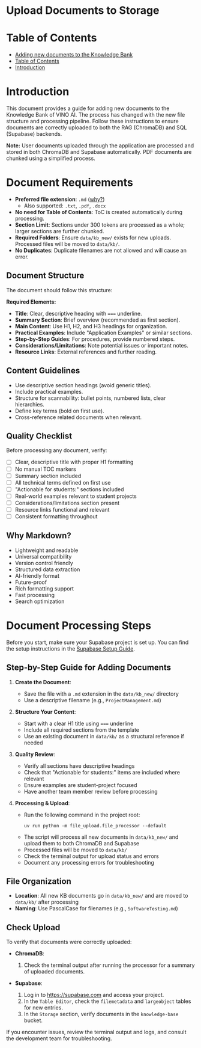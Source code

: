 Upload Documents to Storage
===

# Table of Contents

- [Adding new documents to the Knowledge Bank](#adding-new-documents-to-the-knowledge-bank)
- [Table of Contents](#table-of-contents)
- [Introduction](#introduction)


# Introduction

This document provides a guide for adding new documents to the Knowledge Bank of VINO AI. The process has changed with the new file structure and processing pipeline. Follow these instructions to ensure documents are correctly uploaded to both the RAG (ChromaDB) and SQL (Supabase) backends.

**Note:** User documents uploaded through the application are processed and stored in both ChromaDB and Supabase automatically. PDF documents are chunked using a simplified process.

# Document Requirements

- **Preferred file extension**: `.md` ([why?](#why-markdown))
  * Also supported: `.txt`, `.pdf`, `.docx`
- **No need for Table of Contents**: ToC is created automatically during processing.
- **Section Limit**: Sections under 300 tokens are processed as a whole; larger sections are further chunked.
- **Required Folders**: Ensure `data/kb_new/` exists for new uploads. Processed files will be moved to `data/kb/`.
- **No Duplicates**: Duplicate filenames are not allowed and will cause an error.

## Document Structure

The document should follow this structure:

**Required Elements:**
- **Title**: Clear, descriptive heading with `===` underline.
- **Summary Section**: Brief overview (recommended as first section).
- **Main Content**: Use H1, H2, and H3 headings for organization.
- **Practical Examples**: Include "Application Examples" or similar sections.
- **Step-by-Step Guides**: For procedures, provide numbered steps.
- **Considerations/Limitations**: Note potential issues or important notes.
- **Resource Links**: External references and further reading.

## Content Guidelines
- Use descriptive section headings (avoid generic titles).
- Include practical examples.
- Structure for scannability: bullet points, numbered lists, clear hierarchies.
- Define key terms (bold on first use).
- Cross-reference related documents when relevant.

## Quality Checklist

Before processing any document, verify:
- [ ] Clear, descriptive title with proper H1 formatting
- [ ] No manual TOC markers
- [ ] Summary section included
- [ ] All technical terms defined on first use
- [ ] "Actionable for students:" sections included
- [ ] Real-world examples relevant to student projects
- [ ] Considerations/limitations section present
- [ ] Resource links functional and relevant
- [ ] Consistent formatting throughout

## Why Markdown?

- Lightweight and readable
- Universal compatibility
- Version control friendly
- Structured data extraction
- AI-friendly format
- Future-proof
- Rich formatting support
- Fast processing
- Search optimization

# Document Processing Steps

Before you start, make sure your Supabase project is set up. You can find the setup instructions in the [Supabase Setup Guide](supabase-setup.md).

## Step-by-Step Guide for Adding Documents

1. **Create the Document**:
   - Save the file with a `.md` extension in the `data/kb_new/` directory
   - Use a descriptive filename (e.g., `ProjectManagement.md`)

2. **Structure Your Content**:
   - Start with a clear H1 title using `===` underline
   - Include all required sections from the template
   - Use an existing document in `data/kb/` as a structural reference if needed

3. **Quality Review**:
   - Verify all sections have descriptive headings
   - Check that "Actionable for students:" items are included where relevant
   - Ensure examples are student-project focused
   - Have another team member review before processing

4. **Processing & Upload**:
   - Run the following command in the project root:
     ```
     uv run python -m file_upload.file_processor --default
     ```
   - The script will process all new documents in `data/kb_new/` and upload them to both ChromaDB and Supabase
   - Processed files will be moved to `data/kb/`
   - Check the terminal output for upload status and errors
   - Document any processing errors for troubleshooting

## File Organization
- **Location**: All new KB documents go in `data/kb_new/` and are moved to `data/kb/` after processing
- **Naming**: Use PascalCase for filenames (e.g., `SoftwareTesting.md`)

## Check Upload

To verify that documents were correctly uploaded:

- **ChromaDB**:
  1. Check the terminal output after running the processor for a summary of uploaded documents.


- **Supabase**:
  1. Log in to https://supabase.com and access your project.
  2. In the `Table Editor`, check the `filemetadata` and `largeobject` tables for new entries.
  3. In the `Storage` section, verify documents in the `knowledge-base` bucket.

If you encounter issues, review the terminal output and logs, and consult the development team for troubleshooting.